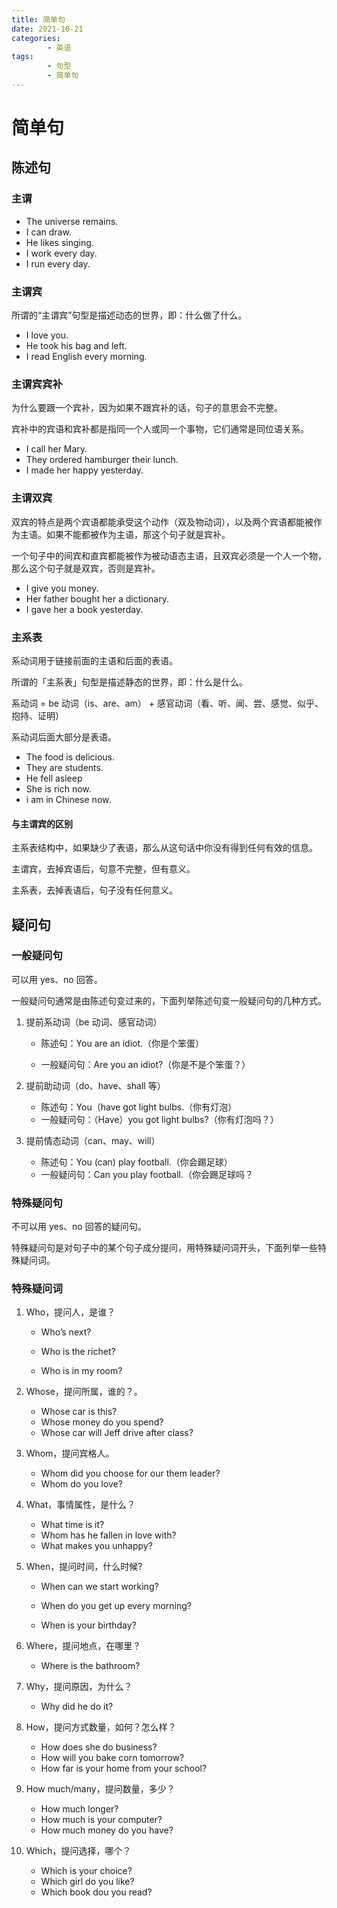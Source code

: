 ```yaml
---
title: 简单句
date: 2021-10-21
categories:
        - 英语
tags:
        - 句型
        - 简单句
---
```


# 简单句

## 陈述句

### 主谓

- The universe remains.
- I can draw.
- He likes singing.
- I work every day.
- I run every day.

### 主谓宾

所谓的“主谓宾”句型是描述动态的世界，即：什么做了什么。

- I love you.
- He took his bag and left.
- I read English every morning.

### 主谓宾宾补

为什么要跟一个宾补，因为如果不跟宾补的话，句子的意思会不完整。

宾补中的宾语和宾补都是指同一个人或同一个事物，它们通常是同位语关系。

- I call her Mary.
- They ordered hamburger their lunch.
- I made her happy yesterday.

### 主谓双宾

双宾的特点是两个宾语都能承受这个动作（双及物动词），以及两个宾语都能被作为主语。如果不能都被作为主语，那这个句子就是宾补。

一个句子中的间宾和直宾都能被作为被动语态主语，且双宾必须是一个人一个物，那么这个句子就是双宾，否则是宾补。

- I give you money.
- Her father bought her a dictionary.
- I gave her a book yesterday.

### 主系表

系动词用于链接前面的主语和后面的表语。



所谓的「主系表」句型是描述静态的世界，即：什么是什么。

系动词 = be 动词（is、are、am） + 感官动词（看、听、闻、尝、感觉、似乎、抱持、证明）

系动词后面大部分是表语。

- The food is delicious.
- They are students.
- He fell asleep
- She is rich now.
- i am in Chinese now.

#### 与主谓宾的区别

主系表结构中，如果缺少了表语，那么从这句话中你没有得到任何有效的信息。

主谓宾，去掉宾语后，句意不完整，但有意义。

主系表，去掉表语后，句子没有任何意义。

## 疑问句

### 一般疑问句

可以用 yes、no 回答。

一般疑问句通常是由陈述句变过来的，下面列举陈述句变一般疑问句的几种方式。

1. 提前系动词（be 动词、感官动词）

   - 陈述句：You are an idiot.（你是个笨蛋）


   - 一般疑问句：Are you an idiot?（你是不是个笨蛋？）

2. 提前助动词（do、have、shall 等）

   - 陈述句：You（have got light bulbs.（你有灯泡）
   - 一般疑问句：（Have）you got light bulbs?（你有灯泡吗？）

3. 提前情态动词（can、may、will）

   - 陈述句：You (can) play football.（你会踢足球）
   - 一般疑问句：Can you play football.（你会踢足球吗？

### 特殊疑问句

不可以用 yes、no 回答的疑问句。

特殊疑问句是对句子中的某个句子成分提问，用特殊疑问词开头，下面列举一些特殊疑问词。

### 特殊疑问词

1. Who，提问人，是谁？

   - Who’s next?

   - Who is the richet?

   - Who is in my room?

2. Whose，提问所属，谁的？。

   - Whose car is this?
   - Whose money do you spend?
   - Whose car will Jeff drive after class?

3. Whom，提问宾格人。

   - Whom did you choose for our them leader?
   - Whom do you love?

4. What，事情属性，是什么？

   - What time is it?
   - Whom has he fallen in love with?
   - What makes you unhappy?

5. When，提问时间，什么时候?

   - When can we start working?

   - When do you get up every morning?

   - When is your birthday?

6. Where，提问地点，在哪里？

   - Where is the bathroom?

7. Why，提问原因，为什么？

   - Why did he do it?

8. How，提问方式数量，如何？怎么样？

   - How does she do business?
   - How will you bake corn tomorrow?
   - How far is your home from your school?

9. How much/many，提问数量，多少？

   - How much longer?
   - How much is your computer?
   - How much money do you have?

10. Which，提问选择，哪个？

    - Which is your choice?
    - Which girl do you like?
    - Which book dou you read?